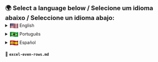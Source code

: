 <br>
<span style="font-size: 20px; font-weight: bold;">🌍 Select a language below / Selecione um idioma abaixo / Seleccione un idioma abajo:</span>
<br>
<details>
  <summary><img src="../assets/flags/enus.png" width="28" align="absmiddle"/> English</summary>

# Identify Even Rows in Excel  

## 📌 Description  
> 📝 **This formula checks if a row is even-numbered in an Excel spreadsheet.**  
> It is particularly useful for **conditional formatting**, **filtering**, and **row-based calculations**.

## 🛠 Steps performed:
> ✅ **Determines if a row is even using the formula.**  
> ✅ **Applies it in conditional formatting to highlight even rows.**  
> ✅ **Useful for filtering and alternating row-based calculations.**

## ⚙️ Commands:
```
=MOD(LIN();2)=0  
```

## ⚠️ Notes:
> 📌 **Returns TRUE for even rows** and **FALSE for odd rows**.  
> 📌 Works well with **conditional formatting** to create alternating row shading.  
> 📌 Ideal for **structured reports and data analysis**.

## 💡 When to use?
> 🔹 To **highlight even-numbered rows** for better readability.  
> 🔹 For **conditional formatting** in large datasets.  
> 🔹 To **filter or analyze row-based data structures**.

## 🔍 Search Tags:
> Excel even rows, highlight even rows, conditional formatting, alternate row shading, Excel MOD function, filter even rows  

</details>

<details>
  <summary><img src="../assets/flags/ptbr.png" width="28" align="absmiddle"/> Português</summary>

# Identificar Linhas Pares no Excel  

## 📌 Descrição  
> 📝 **Esta fórmula verifica se uma linha possui numeração par no Excel.**  
> É especialmente útil para **formatação condicional**, **filtragem** e **cálculos baseados em linhas**.

## 🛠 Passos realizados:
✅ **Determina se uma linha é par usando a fórmula.**  
✅ **Aplica na formatação condicional para destacar linhas pares.**  
✅ **Útil para filtragem e cálculos alternados por linha.**

## ⚙️ Comandos:
{{CMD}}  
=MOD(LIN();2)=0  
{{CMD}}

## ⚠️ Notas:
📌 **Retorna VERDADEIRO para linhas pares** e **FALSO para linhas ímpares**.  
📌 Funciona bem com **formatação condicional** para criar sombreamento alternado.  
📌 Ideal para **relatórios estruturados e análise de dados**.

## 💡 Quando usar?
🔹 Para **destacar linhas numeradas pares** e melhorar a legibilidade.  
🔹 Para **formatação condicional** em grandes conjuntos de dados.  
🔹 Para **filtrar ou analisar estruturas de dados baseadas em linhas**.

## 🔍 Tags de Busca:
Excel linhas pares, destacar linhas pares, formatação condicional, sombreamento alternado, função MOD do Excel, filtrar linhas pares  

</details>

<details>
  <summary><img src="../assets/flags/es.png" width="28" align="absmiddle"/> Español</summary>

# Identificar Filas Pares en Excel  

## 📌 Descripción  
> 📝 **Esta fórmula verifica si una fila tiene numeración par en Excel.**  
> Es particularmente útil para **formato condicional**, **filtrado** y **cálculos basados en filas**.

## 🛠 Pasos realizados:
✅ **Determina si una fila es par usando la fórmula.**  
✅ **Aplica en el formato condicional para resaltar filas pares.**  
✅ **Útil para filtrado y cálculos alternativos basados en filas.**

## ⚙️ Comandos:
{{CMD}}  
=MOD(LIN();2)=0  
{{CMD}}

## ⚠️ Notas:
📌 **Devuelve VERDADERO para filas pares** y **FALSO para filas impares**.  
📌 Funciona bien con **formato condicional** para crear sombreado alternado.  
📌 Ideal para **informes estructurados y análisis de datos**.

## 💡 ¿Cuándo usar?
🔹 Para **resaltar filas numeradas pares** y mejorar la legibilidad.  
🔹 Para **formato condicional** en grandes conjuntos de datos.  
🔹 Para **filtrar o analizar estructuras de datos basadas en filas**.

## 🔍 Etiquetas de Búsqueda:
Excel filas pares, resaltar filas pares, formato condicional, sombreado alternado, función MOD de Excel, filtrar filas pares  

</details>

📂 **`excel-even-rows.md`**
